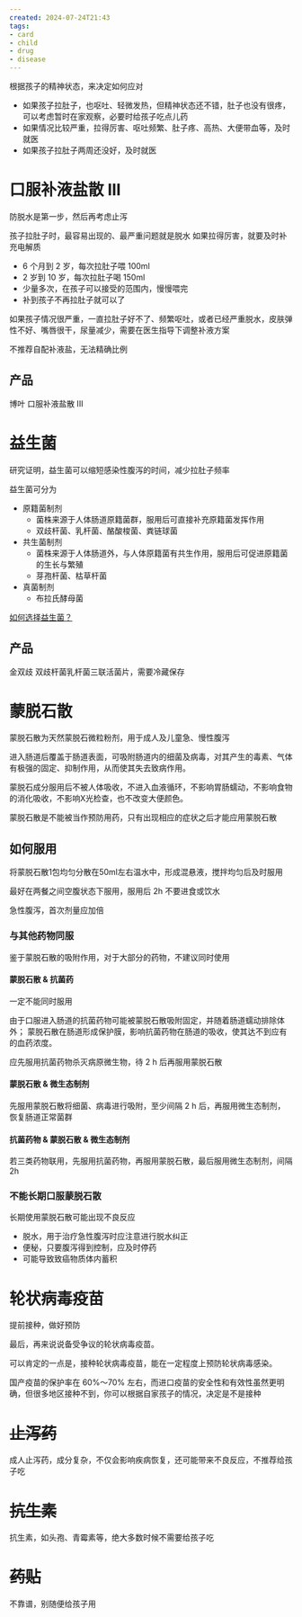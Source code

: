 ```yaml
---
created: 2024-07-24T21:43
tags: 
- card
- child
- drug
- disease
---
```



根据孩子的精神状态，来决定如何应对
- 如果孩子拉肚子，也呕吐、轻微发热，但精神状态还不错，肚子也没有很疼，可以考虑暂时在家观察，必要时给孩子吃点儿药
- 如果情况比较严重，拉得厉害、呕吐频繁、肚子疼、高热、大便带血等，及时就医
- 如果孩子拉肚子两周还没好，及时就医

# 口服补液盐散 III

防脱水是第一步，然后再考虑止泻

孩子拉肚子时，最容易出现的、最严重问题就是脱水
如果拉得厉害，就要及时补充电解质

- 6 个月到 2 岁，每次拉肚子喂 100ml
- 2 岁到 10 岁，每次拉肚子喝 150ml
- 少量多次，在孩子可以接受的范围内，慢慢喂完
- 补到孩子不再拉肚子就可以了

如果孩子情况很严重，一直拉肚子好不了、频繁呕吐，或者已经严重脱水，皮肤弹性不好、嘴唇很干，尿量减少，需要在医生指导下调整补液方案

不推荐自配补液盐，无法精确比例

## 产品

博叶 口服补液盐散 III


# 益生菌

研究证明，益生菌可以缩短感染性腹泻的时间，减少拉肚子频率

益生菌可分为
- 原籍菌制剂
	- 菌株来源于人体肠道原籍菌群，服用后可直接补充原籍菌发挥作用
	- 双歧杆菌、乳杆菌、酪酸梭菌、粪链球菌
- 共生菌制剂
	- 菌株来源于人体肠道外，与人体原籍菌有共生作用，服用后可促进原籍菌的生长与繁殖
	- 芽孢杆菌、枯草杆菌
- 真菌制剂  
	- 布拉氏酵母菌

[如何选择益生菌？](https://nurs.dxy.cn/article/802858)

## 产品

金双歧 双歧杆菌乳杆菌三联活菌片，需要冷藏保存

# 蒙脱石散

蒙脱石散为天然蒙脱石微粒粉剂，用于成人及儿童急、慢性腹泻

进入肠道后覆盖于肠道表面，可吸附肠道内的细菌及病毒，对其产生的毒素、气体有极强的固定、抑制作用，从而使其失去致病作用。

蒙脱石成分服用后不被人体吸收，不进入血液循环，不影响胃肠蠕动，不影响食物的消化吸收，不影响X光检查，也不改变大便颜色。

蒙脱石散是不能被当作预防用药，只有出现相应的症状之后才能应用蒙脱石散

## 如何服用

将蒙脱石散1包均匀分散在50ml左右温水中，形成混悬液，搅拌均匀后及时服用

最好在两餐之间空腹状态下服用，服用后 2h 不要进食或饮水

急性腹泻，首次剂量应加倍

### 与其他药物同服

鉴于蒙脱石散的吸附作用，对于大部分的药物，不建议同时使用
#### 蒙脱石散 & 抗菌药 

一定不能同时服用

由于口服进入肠道的抗菌药物可能被蒙脱石散吸附固定，并随着肠道蠕动排除体外；
蒙脱石散在肠道形成保护膜，影响抗菌药物在肠道的吸收，使其达不到应有的血药浓度。 

应先服用抗菌药物杀灭病原微生物，待 2 h 后再服用蒙脱石散

#### 蒙脱石散 & 微生态制剂

先服用蒙脱石散将细菌、病毒进行吸附，至少间隔 2 h 后，再服用微生态制剂，恢复肠道正常菌群

#### 抗菌药物 & 蒙脱石散 & 微生态制剂 

若三类药物联用，先服用抗菌药物，再服用蒙脱石散，最后服用微生态制剂，间隔 2h

### 不能长期口服蒙脱石散

长期使用蒙脱石散可能出现不良反应
- 脱水，用于治疗急性腹泻时应注意进行脱水纠正
- 便秘，只要腹泻得到控制，应及时停药
- 可能导致致癌物质体内蓄积

# 轮状病毒疫苗

提前接种，做好预防

最后，再来说说备受争议的轮状病毒疫苗。

可以肯定的一点是，接种轮状病毒疫苗，能在一定程度上预防轮状病毒感染。

国产疫苗的保护率在 60%～70% 左右，而进口疫苗的安全性和有效性虽然更明确，但很多地区接种不到，你可以根据自家孩子的情况，决定是不是接种

# ~~止泻药~~

成人止泻药，成分复杂，不仅会影响疾病恢复，还可能带来不良反应，不推荐给孩子吃

# ~~抗生素~~

抗生素，如头孢、青霉素等，绝大多数时候不需要给孩子吃

# ~~药贴~~

不靠谱，别随便给孩子用








